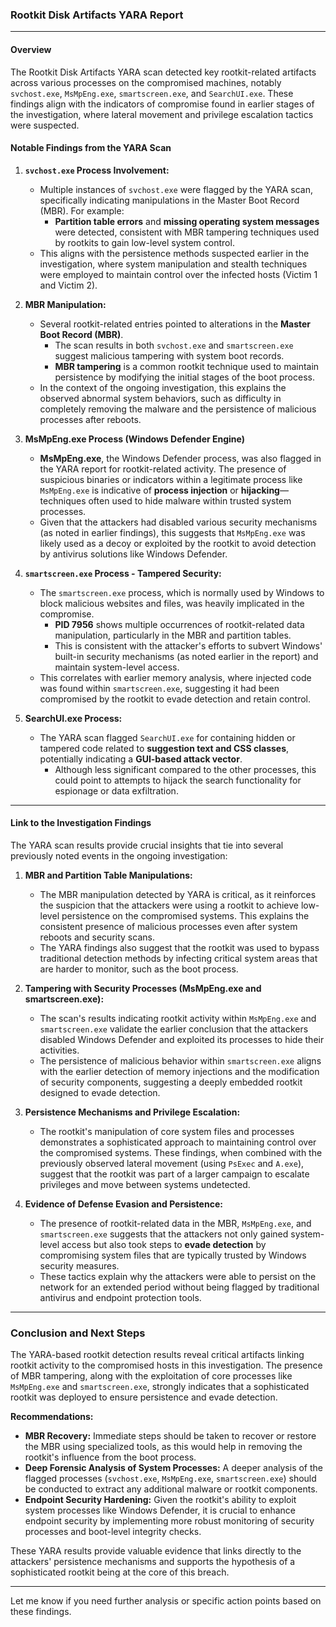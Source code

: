 ### Rootkit Disk Artifacts YARA Report

---

#### **Overview**

The Rootkit Disk Artifacts YARA scan detected key rootkit-related artifacts across various processes on the compromised machines, notably `svchost.exe`, `MsMpEng.exe`, `smartscreen.exe`, and `SearchUI.exe`. These findings align with the indicators of compromise found in earlier stages of the investigation, where lateral movement and privilege escalation tactics were suspected.

#### **Notable Findings from the YARA Scan**

1. **`svchost.exe` Process Involvement:**
   - Multiple instances of `svchost.exe` were flagged by the YARA scan, specifically indicating manipulations in the Master Boot Record (MBR). For example:
     - **Partition table errors** and **missing operating system messages** were detected, consistent with MBR tampering techniques used by rootkits to gain low-level system control.
   - This aligns with the persistence methods suspected earlier in the investigation, where system manipulation and stealth techniques were employed to maintain control over the infected hosts (Victim 1 and Victim 2).

2. **MBR Manipulation:**
   - Several rootkit-related entries pointed to alterations in the **Master Boot Record (MBR)**. 
     - The scan results in both `svchost.exe` and `smartscreen.exe` suggest malicious tampering with system boot records.
     - **MBR tampering** is a common rootkit technique used to maintain persistence by modifying the initial stages of the boot process. 
   - In the context of the ongoing investigation, this explains the observed abnormal system behaviors, such as difficulty in completely removing the malware and the persistence of malicious processes after reboots.

3. **MsMpEng.exe Process (Windows Defender Engine)**
   - **MsMpEng.exe**, the Windows Defender process, was also flagged in the YARA report for rootkit-related activity. The presence of suspicious binaries or indicators within a legitimate process like `MsMpEng.exe` is indicative of **process injection** or **hijacking**—techniques often used to hide malware within trusted system processes.
   - Given that the attackers had disabled various security mechanisms (as noted in earlier findings), this suggests that `MsMpEng.exe` was likely used as a decoy or exploited by the rootkit to avoid detection by antivirus solutions like Windows Defender.

4. **`smartscreen.exe` Process - Tampered Security:**
   - The `smartscreen.exe` process, which is normally used by Windows to block malicious websites and files, was heavily implicated in the compromise.
     - **PID 7956** shows multiple occurrences of rootkit-related data manipulation, particularly in the MBR and partition tables. 
     - This is consistent with the attacker's efforts to subvert Windows' built-in security mechanisms (as noted earlier in the report) and maintain system-level access.
   - This correlates with earlier memory analysis, where injected code was found within `smartscreen.exe`, suggesting it had been compromised by the rootkit to evade detection and retain control.

5. **SearchUI.exe Process:**
   - The YARA scan flagged `SearchUI.exe` for containing hidden or tampered code related to **suggestion text and CSS classes**, potentially indicating a **GUI-based attack vector**.
     - Although less significant compared to the other processes, this could point to attempts to hijack the search functionality for espionage or data exfiltration.

---

#### **Link to the Investigation Findings**

The YARA scan results provide crucial insights that tie into several previously noted events in the ongoing investigation:

1. **MBR and Partition Table Manipulations:**
   - The MBR manipulation detected by YARA is critical, as it reinforces the suspicion that the attackers were using a rootkit to achieve low-level persistence on the compromised systems. This explains the consistent presence of malicious processes even after system reboots and security scans.
   - The YARA findings also suggest that the rootkit was used to bypass traditional detection methods by infecting critical system areas that are harder to monitor, such as the boot process.

2. **Tampering with Security Processes (MsMpEng.exe and smartscreen.exe):**
   - The scan's results indicating rootkit activity within `MsMpEng.exe` and `smartscreen.exe` validate the earlier conclusion that the attackers disabled Windows Defender and exploited its processes to hide their activities. 
   - The persistence of malicious behavior within `smartscreen.exe` aligns with the earlier detection of memory injections and the modification of security components, suggesting a deeply embedded rootkit designed to evade detection.

3. **Persistence Mechanisms and Privilege Escalation:**
   - The rootkit's manipulation of core system files and processes demonstrates a sophisticated approach to maintaining control over the compromised systems. These findings, when combined with the previously observed lateral movement (using `PsExec` and `A.exe`), suggest that the rootkit was part of a larger campaign to escalate privileges and move between systems undetected.

4. **Evidence of Defense Evasion and Persistence:**
   - The presence of rootkit-related data in the MBR, `MsMpEng.exe`, and `smartscreen.exe` suggests that the attackers not only gained system-level access but also took steps to **evade detection** by compromising system files that are typically trusted by Windows security measures.
   - These tactics explain why the attackers were able to persist on the network for an extended period without being flagged by traditional antivirus and endpoint protection tools.

---

### **Conclusion and Next Steps**

The YARA-based rootkit detection results reveal critical artifacts linking rootkit activity to the compromised hosts in this investigation. The presence of MBR tampering, along with the exploitation of core processes like `MsMpEng.exe` and `smartscreen.exe`, strongly indicates that a sophisticated rootkit was deployed to ensure persistence and evade detection.

**Recommendations:**
- **MBR Recovery:** Immediate steps should be taken to recover or restore the MBR using specialized tools, as this would help in removing the rootkit's influence from the boot process.
- **Deep Forensic Analysis of System Processes:** A deeper analysis of the flagged processes (`svchost.exe`, `MsMpEng.exe`, `smartscreen.exe`) should be conducted to extract any additional malware or rootkit components.
- **Endpoint Security Hardening:** Given the rootkit's ability to exploit system processes like Windows Defender, it is crucial to enhance endpoint security by implementing more robust monitoring of security processes and boot-level integrity checks.

These YARA results provide valuable evidence that links directly to the attackers' persistence mechanisms and supports the hypothesis of a sophisticated rootkit being at the core of this breach.

---

Let me know if you need further analysis or specific action points based on these findings.
